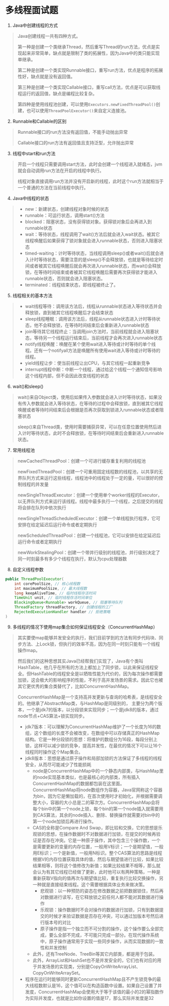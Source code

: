 # 多线程面试题



1.   Java中创建线程的方式

>   Java创建线程一共有四种方式。
>
>   第一种是创建一个类继承Thread，然后重写Thread的run方法，优点是实现起来非常简单，缺点就是限制了类的拓展性，因为Java中的类只能实现单继承。
>
>   第二种是创建一个类实现Runnable接口，重写run方法，优点是程序的拓展性好，缺点就是没有返回值。
>
>   第三种是创建一个类实现Callable接口，重写call方法，优点是可以获取线程运行的返回值，缺点是编程比较复杂。
>
>   第四种是使用线程池创建，可以使用`Executors.newFixedThreadPool()`创建，也可以使用`ThreadPoolExecutor()`来自定义连接池。



2.   Runnable和Callable的区别

>   Runnable接口的run方法没有返回值，不能手动抛出异常
>
>   Callable接口的run方法有返回值且支持泛型，允许抛出异常



3.   线程中start和run方法

>   开启一个线程只需要调用start方法，此时会创建一个线程进入就绪态，jvm就会自动调用run方法在开启的线程中执行。
>
>   线程对象直接调用run方法并没有开启新的线程，此时这个run方法就相当于一个普通的方法在当前线程中执行。



4.   Java中线程的状态

>   *   new：新建状态，创建线程对象时候的状态
>   *   runnable：可运行状态，调用start()方法
>   *   blocked：阻塞状态，没有获得锁对象。获得锁对象后会再进入到runnable状态
>   *   wait：等待状态，线程调用了wait()方法后就会进入wait状态。被其它线程唤醒后如果获得了锁对象就会进入runnable状态，否则进入阻塞状态
>   *   timed-waiting：计时等待状态，当线程调用sleep()或者wait()后就会进入计时等待状态，需要注意的是sleep()不会释放锁，也就是等待给定时间或者被其它线程唤醒后就会再次进入runnable状态，而wait()会释放锁，在等待时间结束或者被其它线程唤醒后需要再次获得锁才能进入runnable状态，否则就会进入阻塞状态。
>   *   terminated：线程结束状态，即线程被终止了。



5.   线程相关的基本方法

>   *   wait线程等待：调用该方法后，线程从runnable状态进入等待状态并会释放锁，直到被其它线程唤醒后才会结束状态
>   *   sleep线程睡眠：调用该方法后，线程从runnable状态进入计时等待状态，他不会释放锁，在等待时间结束后会重新进入runnable状态
>   *   join等待其它线程终止：当调用join方法时，当前线程就会进入阻塞状态，等待另一个线程运行结束后，当前线程才会再次进入runnable状态
>   *   notify线程唤醒：唤醒在某个使用wait进入等待或计时等待的单个线程。还有一个notifyall方法是唤醒所有使用wait进入等待或计时等待的线程。
>   *   yield线程让步：使当前线程让出CPU，与其它线程一起重新竞争
>   *   interrupt线程中断：中断一个线程，通过给这个线程一个通知信号影响这个线程内部，但不会因此改变线程的状态



6.   wait()和sleep()

>   wait()来自Object类，使用后如果传入参数就会进入计时等待状态，如果没有传入参数就会进入等待状态，在等待的过程中会释放锁，直到被其它线程唤醒或者等待时间结束后会根据是否再次获取到锁进入runnable状态或者阻塞状态
>
>   sleep()来自Thread类，使用时需要捕获异常，可以在任意位置使用然后进入计时等待状态，此时不会释放锁，在等待时间结束后会重新进入runnable状态。



7.   常用线程池

>   newCachedThreadPool：创建一个可进行缓存重复利用的线程池
>
>   newFixedThreadPool：创建一个可重用固定线程数的线程池，以共享的无界队列方式来运行这些线程，线程池中的线程处于一定的量，可以很好的控制线程的并发量
>
>   newSingleThreadExecutor：创建一个使用单个worker线程的Executor，以无界队列方式来运行该线程。线程中最多执行一个线程，之后提交的线程将会排在队列中依次执行
>
>   newSingleThreadScheduledExecutor：创建一个单线程执行程序，它可安排在给定延迟后运行命令或者定期执行
>
>   newScheduledThreadPool：创建一个线程池，它可以安排在给定延迟后运行命令或者定期执行
>
>   newWorkStealingPool：创建一个带并行级别的线程池，并行级别决定了同一时刻最多有多少个线程在执行，默认为cpu处理器数



8.   自定义线程参数

```java
public ThreadPoolExecutor(
	int corePoolSize, // 核心线程数
    int maximumPoolSize, // 最大线程数
    long keepAliveTime, // 临时线程存活时间
    TimeUnit unit, // 临时线程存活时间单位
    BlockingQueue<Runnable> workQueue, // 阻塞等待队列
    ThreadFactory threadFactory, // 创建线程的工厂
    RejectedExecutionHandler handler // 拒绝策略
)
```



9.   多线程的情况下使用map集合如何保证线程安全（ConcurrentHashMap）

>   其实要使map能够并发安全的执行，我们目前学到的方法有同步代码块、同步方法、上Lock锁，但执行的效率不高，因为在同一时刻只能有一个线程操作map。
>
>   然后我们的这种思想其实Java已经帮我们实现了，Java有个类叫HashTable，他几乎在所有的方法上都加上了同步锁，以此来保证线程安全。但HashTable的线程安全是以牺牲性能为代价的，因为每次操作都需要加锁，这会极大的影响程序的性能，不利于高并发场景的需求。因此它也被其它更优秀的集合类替代了，比如ConcurrentHashMap。
>
>   ConcurrentHashMap是一个支持高并发更新与查询的哈希表，是线程安全的。他继承了AbstractMap类，与HashMap是同级别的， 主要分为两个版本，一个是jdk7的版本，以分段锁来实现同步；一个是jdk8的版本，通过node节点+CAS算法+锁实现同步。
>
>   *   jdk7版本：可以理解为ConcurrentHashMap维护了一个长度为16的数组，这个数组的长度不会被改变，在数组中可以存储真正的HashMap结构。它是一种分段锁的思想：将维护的数组分为16段，每段分别上锁，这样可以减少锁的竞争，提高并发性，在最优的情况下可以让16个线程同时操作这个Map集合。
>   *   jdk8版本：思想是通过原子操作和局部加锁的方法保证了多线程的线程安全，从而尽可能减少了性能损耗
>       *   node是ConcurrentHashMap中的一个静态内部类，与HashMap里的node实现基本类似，也是最核心的内部类，所有插入ConcurrentHashMap的数据都包装在这里面。ConcurrentHashMap将node数组作为容器，Java官网称这个容器为bin，因为它是懒加载的，在首次使用时才初始化，并根据需要调整大小，容器的大小总是二的幂次方。ConcurrentHashMap会将每个bin中的第一个node上锁，每个bin的第一个node插入就需要用到CAS算法，其余的node插入、删除、替换操作就需要对bin中的第一个node加锁后再进行操作。
>       *   CAS的全称是Compare And Swap，即比较和交换，它的思想是乐观锁的思想，在操作数据时不对数据进行加锁，在提交的时候再验证是否存在冲突。它是一种原子操作，其中包含三个操作数，一个是需要更新的变量的内存位置，一般用V标识；一个是期望值，一般用E标识；一个是新值，一般用N标识。整个CAS算法的思路是线程根据V的内存位置获取具体的值，然后与期望值进行比较，如果比较结果相等，则将这个值修改为新值；如果比较结果不相等，那么就会认为有其它线程已经做了更新，此时他可以有两种策略，一种是重新获取V指向的值再次与期望值比较，重复执行比较交换操作，另一种就是直接结束线程。这个需要根据具体业务来做决策。
>           *   悲观锁：以一种预防的姿态在修改数据之前把数据锁住，然后再对数据进行读写，在它释放锁之前任何人都不能对其数据进行操作
>           *   乐观锁：操作数据时不会对操作的数据进行加锁，只有到数据提交的时候才来验证数据是否存在冲突，可以通过加版本号然后进行版本号的对比
>           *   原子操作是指一个独立而不可分割的操作，这个操作要么全部完成，要么全部不完成，不可能只完成一部分。在现代操作系统中，原子操作通常用于实现一些同步操作，从而实现数据的一致性和并发控制
>       *   此外，还有TreeNode、TreeBin等其它内部类，都是用于包装。
>       *   此外，ArrayList和HashSet也不是并发安全的，它们也有对应的用于并发场景的实现类，分别是CopyOnWriteArrayList、CopyOnWriteArraySet。
>   *   程序在运行时能够同时更新ConcurrentHashMap且不产生锁竞争的最大线程数默认是16，这个值可以在构造函数中设置。如果自己设置了并发度，ConcurrentHashMap会使用大于等于该值的最小的2的幂指数作为实际并发度，也就是比如你设置的值是17，那么实际并发度是32